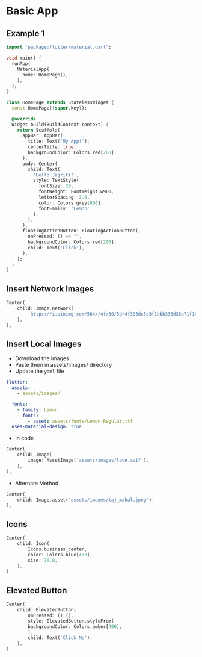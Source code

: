 # Basic App

## Example 1

```dart
import 'package:flutter/material.dart';

void main() {
  runApp(
    MaterialApp(
      home: HomePage(),
    ),
  );
}

class HomePage extends StatelessWidget {
  const HomePage({super.key});

  @override
  Widget build(BuildContext context) {
    return Scaffold(
      appBar: AppBar(
        title: Text('My App!'),
        centerTitle: true,
        backgroundColor: Colors.red[200],
      ),
      body: Center(
        child: Text(
          'Hello Jagriti!',
          style: TextStyle(
            fontSize: 30,
            fontWeight: FontWeight.w900,
            letterSpacing: 3.0,
            color: Colors.grey[800],
            fontFamily: 'Lemon',
          ),
        ),
      ),
      floatingActionButton: FloatingActionButton(
        onPressed: () => "",
        backgroundColor: Colors.red[200],
        child: Text('Click'),
      ),
    );
  }
}

```

## Insert Network Images

```dart
Center(
    child: Image.network(
        'https://i.pinimg.com/564x/4f/30/5d/4f305dc5d3f1bbb336d35a71f1b953a2.jpg',
    ),
),
```

## Insert Local Images

- Download the images
- Paste them in assets/images/ directory
- Update the `yaml` file

```yaml
flutter:
  assets:
    - assets/images/

  fonts:
    - family: Lemon
      fonts:
        - asset: assets/fonts/Lemon-Regular.ttf
  uses-material-design: true
```

- In code

```dart
Center(
    child: Image(
        image: AssetImage('assets/images/love.avif'),
    ),
),
```

- Alternate Method

```dart
Center(
    child: Image.asset('assets/images/taj_mahal.jpeg'),
),
```

## Icons

```dart
Center(
    child: Icon(
        Icons.business_center,
        color: Colors.blue[400],
        size: 76.0,
    ),
)
```

## Elevated Button

```dart
Center(
    child: ElevatedButton(
        onPressed: () {},
        style: ElevatedButton.styleFrom(
        backgroundColor: Colors.amber[400],
        ),
        child: Text('Click Me'),
    ),
)
```
